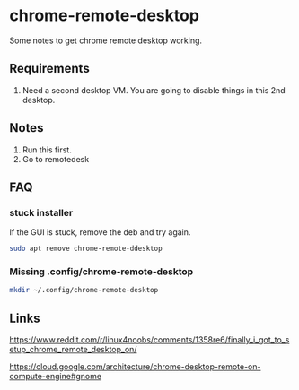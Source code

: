 # chrome-remote-desktop

Some notes to get chrome remote desktop working.

## Requirements

1. Need a second desktop VM. You are going to disable things in this 2nd desktop.

## Notes

1. Run this first.
2. Go to remotedesk

## FAQ

### stuck installer

If the GUI is stuck, remove the deb and try again.

```sh
sudo apt remove chrome-remote-ddesktop
```

### Missing .config/chrome-remote-desktop

```sh
mkdir ~/.config/chrome-remote-desktop
```

## Links

https://www.reddit.com/r/linux4noobs/comments/1358re6/finally_i_got_to_setup_chrome_remote_desktop_on/

https://cloud.google.com/architecture/chrome-desktop-remote-on-compute-engine#gnome